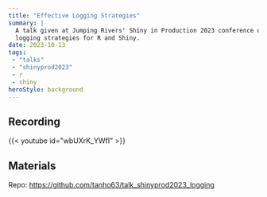 ```yaml
---
title: "Effective Logging Strategies"
summary: | 
  A talk given at Jumping Rivers' Shiny in Production 2023 conference on effective
  logging strategies for R and Shiny.
date: 2023-10-13
tags: 
 - "talks"
 - "shinyprod2023"
 - r
 - shiny
heroStyle: background
---
```


## Recording

{{< youtube id="wbUXrK_YWfI" >}}

## Materials

Repo: https://github.com/tanho63/talk_shinyprod2023_logging
